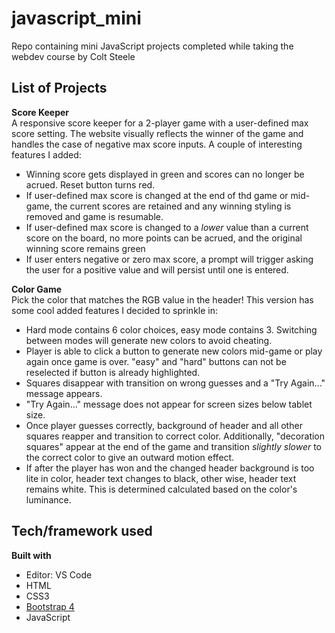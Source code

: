 # javascript_mini
Repo containing mini JavaScript projects completed while taking the webdev course by Colt Steele

## List of Projects
<b>Score Keeper</b>  
A responsive score keeper for a 2-player game with a user-defined max score setting. The website visually reflects the winner of the game and handles the case of negative max score inputs. A couple of interesting features I added:
- Winning score gets displayed in green and scores can no longer be acrued. Reset button turns red.
- If user-defined max score is changed at the end of thd game or mid-game, the current scores are retained and any winning styling is removed and game is resumable.
- If user-defined max score is changed to a *lower* value than a current score on the board, no more points can be acrued, and the original winning score remains green
- If user enters negative or zero max score, a prompt will trigger asking the user for a positive value and will persist until one is entered.

<b>Color Game</b>  
Pick the color that matches the RGB value in the header! This version has some cool added features I decided to sprinkle in:
- Hard mode contains 6 color choices, easy mode contains 3. Switching between modes will generate new colors to avoid cheating.
- Player is able to click a button to generate new colors mid-game or play again once game is over. "easy" and "hard" buttons can not be reselected if button is already highlighted.
- Squares disappear with transition on wrong guesses and a "Try Again..." message appears.
- "Try Again..." message does not appear for screen sizes below tablet size.
- Once player guesses correctly, background of header and all other squares reapper and transition to correct color. Additionally, "decoration squares" appear at the end of the game and transition *slightly slower* to the correct color to give an outward motion effect.
- If after the player has won and the changed header background is too lite in color, header text changes to black, other wise, header text remains white. This is determined calculated based on the color's luminance.

## Tech/framework used
<b>Built with</b>
- Editor: VS Code
- HTML
- CSS3
- [Bootstrap 4](https://getbootstrap.com/)
- JavaScript

